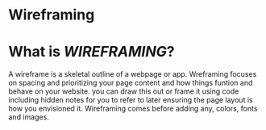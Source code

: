 # Wireframing

# What is *_WIREFRAMING_*?

A wireframe is a skeletal outline of a webpage or app. Wreframing focuses on spacing and prioritizing  your page content and how things funtion and behave on your website. you can draw this out or frame it using code including hidden notes for you to refer to later ensuring the page layout is how you envisioned it. Wireframing comes before adding any, colors, fonts and images.